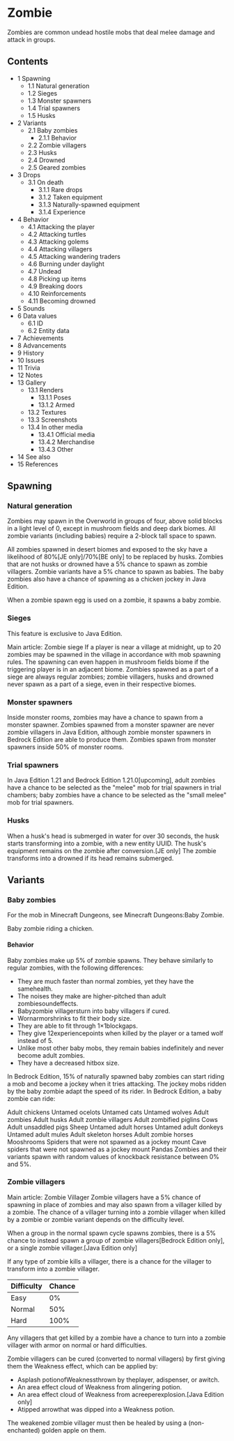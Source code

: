 # Zombie
Zombies are common undead hostile mobs that deal melee damage and attack in groups.

## Contents
- 1 Spawning
	- 1.1 Natural generation
	- 1.2 Sieges
	- 1.3 Monster spawners
	- 1.4 Trial spawners
	- 1.5 Husks
- 2 Variants
	- 2.1 Baby zombies
		- 2.1.1 Behavior
	- 2.2 Zombie villagers
	- 2.3 Husks
	- 2.4 Drowned
	- 2.5 Geared zombies
- 3 Drops
	- 3.1 On death
		- 3.1.1 Rare drops
		- 3.1.2 Taken equipment
		- 3.1.3 Naturally-spawned equipment
		- 3.1.4 Experience
- 4 Behavior
	- 4.1 Attacking the player
	- 4.2 Attacking turtles
	- 4.3 Attacking golems
	- 4.4 Attacking villagers
	- 4.5 Attacking wandering traders
	- 4.6 Burning under daylight
	- 4.7 Undead
	- 4.8 Picking up items
	- 4.9 Breaking doors
	- 4.10 Reinforcements
	- 4.11 Becoming drowned
- 5 Sounds
- 6 Data values
	- 6.1 ID
	- 6.2 Entity data
- 7 Achievements
- 8 Advancements
- 9 History
- 10 Issues
- 11 Trivia
- 12 Notes
- 13 Gallery
	- 13.1 Renders
		- 13.1.1 Poses
		- 13.1.2 Armed
	- 13.2 Textures
	- 13.3 Screenshots
	- 13.4 In other media
		- 13.4.1 Official media
		- 13.4.2 Merchandise
		- 13.4.3 Other
- 14 See also
- 15 References

## Spawning
### Natural generation
Zombies may spawn in the Overworld in groups of four, above solid blocks in a light level of 0, except in mushroom fields and deep dark biomes. All zombie variants (including babies) require a 2-block tall space to spawn.

All zombies spawned in desert biomes and exposed to the sky have a likelihood of 80%‌[JE  only]/70%‌[BE  only] to be replaced by husks. Zombies that are not husks or drowned have a 5% chance to spawn as zombie villagers. Zombie variants have a 5% chance to spawn as babies. The baby zombies also have a chance of spawning as a chicken jockey in Java Edition.

When a zombie spawn egg is used on a zombie, it spawns a baby zombie.

### Sieges

  

This feature is exclusive to  Java Edition. 


Main article: Zombie siege
If a player is near a village at midnight, up to 20 zombies may be spawned in the village in accordance with mob spawning rules. The spawning can even happen in mushroom fields biome if the triggering player is in an adjacent biome. Zombies spawned as a part of a siege are always regular zombies; zombie villagers, husks and drowned never spawn as a part of a siege, even in their respective biomes.

### Monster spawners
Inside monster rooms, zombies may have a chance to spawn from a monster spawner. Zombies spawned from a monster spawner are never zombie villagers in Java Edition, although zombie monster spawners in Bedrock Edition are able to produce them. Zombies spawn from monster spawners inside 50% of monster rooms.

### Trial spawners
‌In Java Edition 1.21 and Bedrock Edition 1.21.0‌[upcoming], adult zombies have a chance to be selected as the "melee" mob for trial spawners in trial chambers; baby zombies have a chance to be selected as the "small melee" mob for trial spawners.

### Husks
When a husk's head is submerged in water for over 30 seconds, the husk starts transforming into a zombie, with a new entity UUID. The husk's equipment remains on the zombie after conversion.‌[JE  only] The zombie transforms into a drowned if its head remains submerged.

## Variants
### Baby zombies
For the mob in Minecraft Dungeons, see Minecraft Dungeons:Baby Zombie.

Baby zombie riding a chicken.
#### Behavior
Baby zombies make up 5% of zombie spawns. They behave similarly to regular zombies, with the following differences:

- They are much faster than normal zombies, yet they have the samehealth.
- The noises they make are higher-pitched than adult zombiesoundeffects.
- Babyzombie villagersturn into baby villagers if cured.
- Wornarmorshrinks to fit their body size.
- They are able to fit through 1×1blockgaps.
- They give 12experiencepoints when killed by the player or a tamed wolf instead of 5.
- Unlike most other baby mobs, they remain babies indefinitely and never become adult zombies.
- They have a decreased hitbox size.

In Bedrock Edition, 15% of naturally spawned baby zombies can start riding a mob and become a jockey when it tries attacking. The jockey mobs ridden by the baby zombie adapt the speed of its rider. In Bedrock Edition, a baby zombie can ride:


 Adult chickens
 Untamed ocelots
 Untamed cats
 Untamed wolves
 Adult zombies
 Adult husks
 Adult zombie villagers
 Adult zombified piglins
Cows
 Adult unsaddled pigs
Sheep
 Untamed adult horses
 Untamed adult donkeys
 Untamed adult mules
 Adult skeleton horses
 Adult zombie horses
Mooshrooms
 Spiders that were not spawned as a jockey mount
 Cave spiders that were not spawned as a jockey mount
Pandas
Zombies and their variants spawn with random values of knockback resistance between 0% and 5%.

### Zombie villagers
Main article: Zombie Villager
Zombie villagers have a 5% chance of spawning in place of zombies and may also spawn from a villager killed by a zombie. The chance of a villager turning into a zombie villager when killed by a zombie or zombie variant depends on the difficulty level.

When a group in the normal spawn cycle spawns zombies, there is a 5% chance to instead spawn a group of zombie villagers‌[Bedrock Edition  only], or a single zombie villager.‌[Java Edition  only]

If any type of zombie kills a villager, there is a chance for the villager to transform into a zombie villager.

| Difficulty | Chance |
|------------|--------|
| Easy       | 0%     |
| Normal     | 50%    |
| Hard       | 100%   |

Any villagers that get killed by a zombie have a chance to turn into a zombie villager with armor on normal or hard difficulties.

Zombie villagers can be cured (converted to normal villagers) by first giving them the Weakness effect, which can be applied by:

- Asplash potionofWeaknessthrown by theplayer, adispenser, or awitch.
- An area effect cloud of Weakness from alingering potion.
- An area effect cloud of Weakness from acreeperexplosion.‌‌[Java Edition  only]
- Atipped arrowthat was dipped into a Weakness potion.

The weakened zombie villager must then be healed by using a (non-enchanted) golden apple on them.

